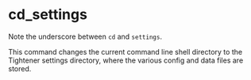 # cd_settings

Note the underscore between `cd` and `settings`.

This command changes the current command line shell directory to the Tightener settings directory, where the various config and data files are stored.


